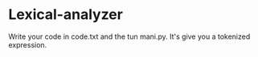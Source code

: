# Lexical-analyzer
Write your code in code.txt and the tun mani.py. It's give you a tokenized expression.
